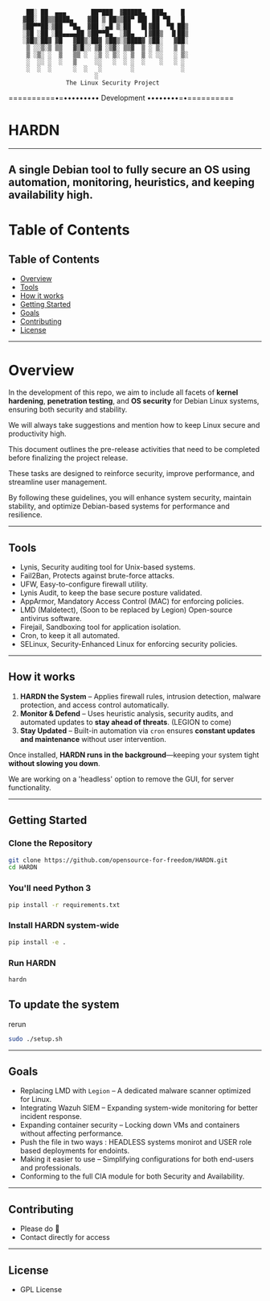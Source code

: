          ██░ ██  ▄▄▄       ██▀███  ▓█████▄  ███▄    █ 
        ▓██░ ██▒▒████▄    ▓██ ▒ ██▒▒██▀ ██▌ ██ ▀█   █ 
        ▒██▀▀██░▒██  ▀█▄  ▓██ ░▄█ ▒░██   █▌▓██  ▀█ ██▒
        ░▓█ ░██ ░██▄▄▄▄██ ▒██▀▀█▄  ░▓█▄   ▌▓██▒  ▐▌██▒
        ░▓█▒░██▓ ▓█   ▓██▒░██▓ ▒██▒░▒████▓ ▒██░   ▓██░
         ▒ ░░▒░▒ ▒▒   ▓▒█░░ ▒▓ ░▒▓░ ▒▒▓  ▒ ░ ▒░   ▒ ▒ 
         ▒ ░▒░ ░  ▒   ▒▒ ░  ░▒ ░ ▒░ ░ ▒  ▒ ░ ░░   ░ ▒░
         ░  ░░ ░  ░   ▒     ░░   ░  ░ ░  ░    ░   ░ ░ 
         ░  ░  ░      ░  ░   ░        ░             ░ 
                            ░                 
                    The Linux Security Project
   ==========•=••••••••• Development ••••••••=•==========


# HARDN
---
A single **Debian** tool to fully secure an OS using automation, monitoring, heuristics, and keeping availability high.
---
# Table of Contents
## Table of Contents
- [Overview](##Overview)
- [Tools](##Tools)
- [How it works](##How_it_Works)
- [Getting Started](##Getting_Started)
- [Goals](##Goals)
- [Contributing](#contributing)
- [License](#license)
---
# **Overview**  

In the development of this repo, we aim to include all facets of **kernel hardening**, **penetration testing**, and **OS security** for Debian Linux systems, ensuring both security and stability.

We will always take suggestions and mention how to keep Linux secure and productivity high. 

This document outlines the pre-release activities that need to be completed before finalizing the project release.

These tasks are designed to reinforce security, improve performance, and streamline user management.

By following these guidelines, you will enhance system security, maintain stability, and optimize Debian-based systems for performance and resilience.

---

## Tools

- Lynis, Security auditing tool for Unix-based systems.
- Fail2Ban, Protects against brute-force attacks.
- UFW, Easy-to-configure firewall utility.
- Lynis Audit, to keep the base secure posture validated.
- AppArmor, Mandatory Access Control (MAC) for enforcing policies.
- LMD (Maldetect), (Soon to be replaced by Legion) Open-source antivirus software.
- Firejail, Sandboxing tool for application isolation.
- Cron, to keep it all automated.
- SELinux, Security-Enhanced Linux for enforcing security policies.

---

## How it works

1. **HARDN the System** – Applies firewall rules, intrusion detection, malware protection, and access control automatically.  
2. **Monitor & Defend** – Uses heuristic analysis, security audits, and automated updates to **stay ahead of threats**. (LEGION to come)
3. **Stay Updated** – Built-in automation via `cron` ensures **constant updates and maintenance** without user intervention.  

Once installed, **HARDN runs in the background**—keeping your system tight **without slowing you down**.

We are working on a 'headless' option to remove the GUI, for server functionality. 

---

## **Getting Started**  

### Clone the Repository
```bash
git clone https://github.com/opensource-for-freedom/HARDN.git
cd HARDN
```
### You'll need Python 3 
```bash
pip install -r requirements.txt
```
### Install HARDN system-wide
```bash
pip install -e .
```
### Run HARDN
```bash
hardn
```
## To update the system
rerun
```bash
sudo ./setup.sh
```
---
## Goals
- Replacing LMD with `Legion` – A dedicated malware scanner optimized for Linux.
- Integrating Wazuh SIEM – Expanding system-wide monitoring for better incident response.
- Expanding container security – Locking down VMs and containers without affecting performance.
- Push the file in two ways : HEADLESS systems monirot and USER role based deployments for endoints. 
- Making it easier to use – Simplifying configurations for both end-users and professionals.
- Conforming to the full CIA module for both Security and Availability. 
---
## Contributing
- Please do 🙂
- Contact directly for access 
---

## License

- GPL License
